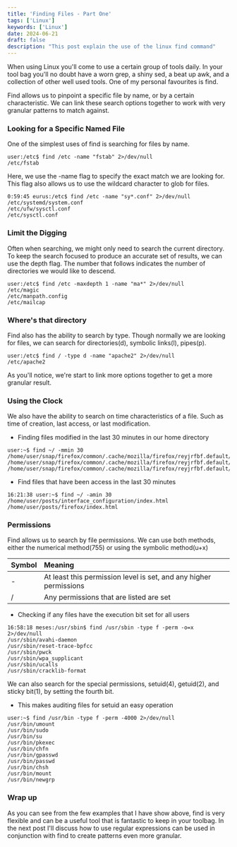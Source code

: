 ```yaml
---
title: 'Finding Files - Part One'
tags: ['Linux']
keywords: ['Linux']
date: 2024-06-21
draft: false
description: "This post explain the use of the linux find command"
---
```


When using Linux you'll come to use a certain group of tools daily. In your tool bag you'll no doubt have a worn grep, a shiny sed, a beat up awk, and a collection of other well used tools. One of my personal favourites is find.

Find allows us to pinpoint a specific file by name, or by a certain characteristic. We can link these search options together to work with very granular patterns to match against.


### Looking for a Specific Named File ###
One of the simplest uses of find is searching for files by name.

```
user:/etc$ find /etc -name "fstab" 2>/dev/null
/etc/fstab
```

Here, we use the -name flag to specify the exact match we are looking for. This flag also allows us to use the wildcard character to glob for files.
```
0:59:45 eurus:/etc$ find /etc -name "sy*.conf" 2>/dev/null
/etc/systemd/system.conf
/etc/ufw/sysctl.conf
/etc/sysctl.conf
```

### Limit the Digging ###
Often when searching, we might only need to search the current directory. To keep the search focused to produce an accurate set of results, we can use the depth flag. The number that follows indicates the number of directories we would like to descend.
```
user:/etc$ find /etc -maxdepth 1 -name "ma*" 2>/dev/null
/etc/magic
/etc/manpath.config
/etc/mailcap
```

### Where's that directory ###
Find also has the ability to search by type. Though normally we are looking for files, we can search for directories(d), symbolic links(l), pipes(p).
```
user:/etc$ find / -type d -name "apache2" 2>/dev/null  
/etc/apache2
```
As you'll notice, we're start to link more options together to get a more granular result.

### Using the Clock ###
We also have the ability to search on time characteristics of a file. Such as time of creation, last access, or last modification. 

- Finding files modified in the last 30 minutes in our home directory
```
user:~$ find ~/ -mmin 30
/home/user/snap/firefox/common/.cache/mozilla/firefox/reyjrfbf.default/cache2/entries/70C49D60B117049BE67EF60F92A91340278CCE3E
/home/user/snap/firefox/common/.cache/mozilla/firefox/reyjrfbf.default/cache2/entries/23915A14AF3BFC2C7FF5670FE299752C88648247
/home/user/snap/firefox/common/.cache/mozilla/firefox/reyjrfbf.default/cache2/entries/8C1855AF224FCB1DFE9412BBC3797E5C6AE91188
```

- Find files that have been access in the last 30 minutes
```
16:21:38 user:~$ find ~/ -amin 30
/home/user/posts/interface_configuration/index.html
/home/user/posts/firefox/index.html
```

### Permissions ###
Find allows us to search by file permissions. We can use both methods, either the numerical method(755) or using the symbolic method(u+x)

| Symbol | Meaning                                                           |
|:-------|:------------------------------------------------------------------|
| \-     | At least this permission level is set, and any higher permissions |
| \/     | Any permissions that are listed are set                           |

- Checking if any files have the execution bit set for all users
```
16:58:18 meses:/usr/sbin$ find /usr/sbin -type f -perm -o=x 2>/dev/null
/usr/sbin/avahi-daemon
/usr/sbin/reset-trace-bpfcc
/usr/sbin/pwck
/usr/sbin/wpa_supplicant
/usr/sbin/ucalls
/usr/sbin/cracklib-format
```
We can also search for the special permissions, setuid(4), getuid(2), and sticky bit(1), by setting the fourth bit.

- This makes auditing files for setuid an easy operation
```
user:~$ find /usr/bin -type f -perm -4000 2>/dev/null
/usr/bin/umount
/usr/bin/sudo
/usr/bin/su
/usr/bin/pkexec
/usr/bin/chfn
/usr/bin/gpasswd
/usr/bin/passwd
/usr/bin/chsh
/usr/bin/mount
/usr/bin/newgrp
```

### Wrap up ###
As you can see from the few examples that I have show above, find is very flexible and can be a useful tool that is fantastic to keep in your toolbag. In the next post I'll discuss how to use regular expressions can be used in conjunction with find to create patterns even more granular.


